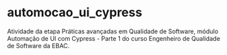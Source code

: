 # automocao_ui_cypress
Atividade da etapa Práticas avançadas em Qualidade de Software, módulo Automação de UI com Cypress - Parte 1 do curso Engenheiro de Qualidade de Software da EBAC.
